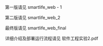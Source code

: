 第一版请见 smartlife_web - 1

第二版请见 smartlife_web_2

最终版请见 smartlife_web_final

详细介绍及部署运行流程请见 软件工程实验2.pdf
